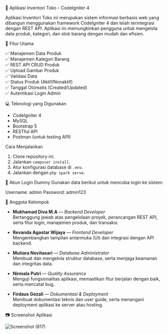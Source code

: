 🛒 Aplikasi Inventori Toko - CodeIgniter 4

Aplikasi Inventori Toko ini merupakan sistem informasi berbasis web yang dibangun menggunakan framework CodeIgniter 4 dan telah terintegrasi dengan REST API. Aplikasi ini memungkinkan pengguna untuk mengelola data produk, kategori, dan stok barang dengan mudah dan efisien.

📌 Fitur Utama

✅ Manajemen Data Produk  
✅ Manajemen Kategori Barang  
✅ REST API CRUD Produk  
✅ Upload Gambar Produk  
✅ Validasi Data  
✅ Status Produk (Aktif/Nonaktif)  
✅ Tanggal Otomatis (Created/Updated)  
✅ Autentikasi Login Admin  

💻 Teknologi yang Digunakan

- CodeIgniter 4
- MySQL
- Bootstrap 5
- RESTful API
- Postman (untuk testing API)

Cara Menjalankan
1. Clone repository ini.
2. Jalankan `composer install`.
3. Atur konfigurasi database di `.env`.
4. Jalankan dengan `php spark serve`.

🔐 Akun Login Dummy
Gunakan data berikut untuk mencoba login ke sistem:

Username: admin
Password: admin123

👥 Anggota Kelompok

- **Mukhamad Diva M.A** — *Backend Developer*  
  Bertanggung jawab atas pengelolaan proyek, perancangan REST API, serta fitur login, manajemen produk, dan transaksi.

- **Revanda Agastar Wijaya** — *Frontend Developer*  
  Mengembangkan tampilan antarmuka (UI) dan integrasi dengan API backend.

- **Mutiara Novitasari** — *Database Administrator*  
  Membuat dan mengelola struktur database, serta menjaga keamanan dan integritas data.

- **Nirmala Putri** — *Quality Assurance*  
  Menguji fungsionalitas aplikasi, memastikan fitur berjalan dengan baik, serta mencatat bug.

- **Firdaus Gozali** — *Dokumentasi & Deployment*  
  Membuat dokumentasi teknis dan user guide, serta menangani deployment aplikasi ke server atau hosting.

📷 Screenshot Aplikasi

![Screenshot (817)](https://github.com/user-attachments/assets/11ee9265-fcfe-46e2-9bf8-be652043b329)
